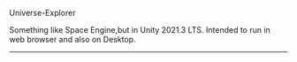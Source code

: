 Universe-Explorer


Something like Space Engine,but in Unity 2021.3 LTS.
Intended to run in web browser and also on Desktop.

---------------
